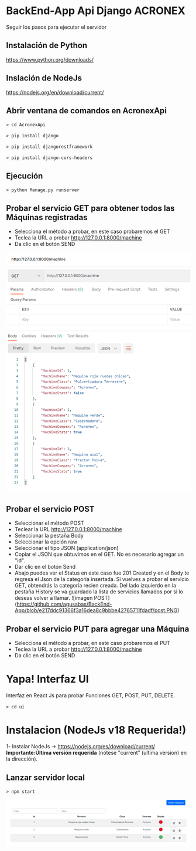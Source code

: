 # BackEnd-App Api Django ACRONEX
Seguir los pasos para ejecutar el servidor
## Instalación de Python 
https://www.python.org/downloads/
## Inslación de NodeJs
https://nodejs.org/en/download/current/
## Abrir ventana de comandos en AcronexApi
<!--sec data-title="Comandos" data-id="OSX_Linux_whoami" data-collapse=true ces-->


    > cd AcronexApi
    

<!--endsec-->
<!--sec data-title="Comandos" data-id="OSX_Linux_whoami" data-collapse=true ces-->


    > pip install django
    

<!--endsec-->
<!--sec data-title="Comandos" data-id="OSX_Linux_whoami" data-collapse=true ces-->


    > pip install djangorestframework
    

<!--endsec-->
<!--sec data-title="Comandos" data-id="OSX_Linux_whoami" data-collapse=true ces-->


    > pip install django-cors-headers
    

<!--endsec-->

## Ejecución
<!--sec data-title="Comandos" data-id="OSX_Linux_whoami" data-collapse=true ces-->


    > python Manage.py runserver
    

<!--endsec-->
## Probar el servicio GET para obtener todos las Máquinas registradas
- Selecciona el método a probar, en este caso probaremos el GET
- Teclea la URL a probar http://127.0.0.1:8000/machine​
- Da clic en el botón SEND

![screenshot](https://github.com/agusabas/BackEnd-App/blob/62b5b3e65bb3c07487eebc11a2a276dee90fbb76/machines%202.PNG)

## Probar el servicio POST
- Seleccionar el método POST
- Teclear la URL http://127.0.0.1:8000/machine​
- Seleccionar la pestaña Body
- Seleccionar la opción raw
- Seleccionar el tipo JSON (application/json)
- Copiar el JSON que obtuvimos en el GET. No es necesario agregar un "id".
- Dar clic en el botón Send
- Abajo puedes ver el Status en este caso fue 201 Created y en el Body te regresa el Json de la categoría insertada. 
Si vuelves a probar el servicio GET, obtendrás la categoría recien creada. 
Del lado izquierdo en la pestaña History se va guardado la lista de servicios llamados por si lo deseas volver a llamar.
![imagen POST] (https://github.com/agusabas/BackEnd-App/blob/e217ddc91366f3a16dea8c9bbbe42765711fdadf/post.PNG)

## Probar el servicio PUT para agregar una Máquina
- Selecciona el método a probar, en este caso probaremos el PUT
- Teclea la URL a probar http://127.0.0.1:8000/machine​
- Da clic en el botón SEND

# Yapa! Interfaz UI
Interfaz en React Js para probar Funciones GET, POST, PUT, DELETE.
<!--sec data-title="Comandos" data-id="OSX_Linux_whoami" data-collapse=true ces-->


    > cd ui
    

<!--endsec-->
# Instalacion (NodeJs v18 Requerida!)

1- Instalar NodeJs -> https://nodejs.org/es/download/current/  **Importante:Última versión requerida** (nótese "current" (ultima version) en la dirección).

## Lanzar servidor local

<!--sec data-title="Comandos" data-id="OSX_Linux_whoami" data-collapse=true ces-->


    > npm start
    

<!--endsec-->
![screenshot](machines.PNG)
